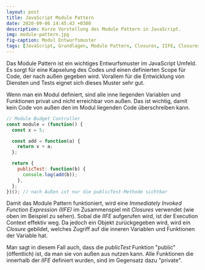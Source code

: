 ```yaml
---
layout: post
title: JavaScript Module Pattern
date: 2020-09-06 14:45:43 +0300
description: Kurze Vorstellung des Module Pattern in JavaScript.
img: module-pattern.jpg
fig-caption: Modul Entwurfsmuster
tags: [JavaScript, Grundlagen, Module Pattern, Closures, IIFE, Closures]
---
```

Das Module Pattern ist ein wichtiges Entwurfsmuster im JavaScript Umfeld. Es sorgt für eine Kapselung des Codes und einen definierten Scope für Code, der nach außen gegeben wird. Vorallem für die Entwicklung von Diensten und Tests eignet sich dieses Muster sehr gut. 

Wenn man ein Modul definiert, sind alle inne liegenden Variablen und Funktionen privat und nicht erreichbar von außen. Das ist wichtig, damit kein Code von außen den im Modul liegenden Code überschreiben kann.

```javascript
// Module Budget Controller
const module = (function() {
  const x = 5;

  const add = function(a) {
    return x + a;
  };

  return {
    publicTest: function(b) {
      console.log(add(b));
    },
  };
})(); // nach Außen ist nur die publicTest-Methode sichtbar
```

Damit das Module Pattern funktioniert, wird eine _Immediately Invoked Function Expression (IIFE)_ im Zusammenspiel mit _Closures_ verwendet (wie oben im Beispiel zu sehen). Sobal die _IIFE_ aufgerufen wird, ist der Execution Context effektiv weg. Da jedoch ein Objekt zurückgegeben wird, wird ein _Closure_ gebildet, welches Zugriff auf die inneren Variablen und Funktionen der Variable hat. 

Man sagt in diesem Fall auch, dass die _publicTest_ Funktion "public" (öffentlich) ist, da man sie von außen aus nutzen kann. Alle Funktionen die innerhalb der _IIFE_ definiert wurden, sind im Gegensatz dazu "private". 


